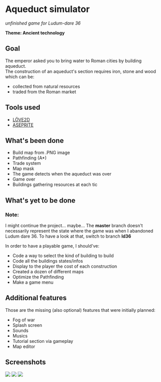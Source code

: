 # Aqueduct simulator

_unfinished game for Ludum-dare 36_

__Theme: Ancient technology__

## Goal

The emperor asked you to bring water to Roman cities by building aqueduct.  
The construction of an aqueduct's section requires iron, stone and wood which can be:
- collected from natural resources
- traded from the Roman market

## Tools used

- [LÖVE2D](https://love2d.org/)
- [ASEPRITE](https://github.com/aseprite/aseprite)

## What's been done

- Build map from .PNG image
- Pathfinding (A\*)
- Trade system
- Map mask
- The game detects when the aqueduct was over
- Game over
- Buildings gathering resources at each tic

## What's yet to be done

### Note:

I might continue the project… maybe…
The __master__ branch doesn't necessarily represent the state where the game was when I abandoned Ludum dare 36.
To have a look at that, switch to branch __ld36__

In order to have a playable game, I should've:
- Code a way to select the kind of building to build
- Code all the buildings states/infos
- Display to the player the cost of each construction
- Created a dozen of different maps
- Optimize the Pathfinding
- Make a game menu

## Additional features

Those are the missing (also optional) features that were initially planned:
- Fog of war
- Splash screen
- Sounds
- Musics
- Tutorial section via gameplay
- Map editor

## Screenshots

<img src="https://i.imgur.com/vy1Vq6L.png">
<img src="https://i.imgur.com/QpzOBpC.png">
<img src="https://i.imgur.com/bhFAJUl.png">
